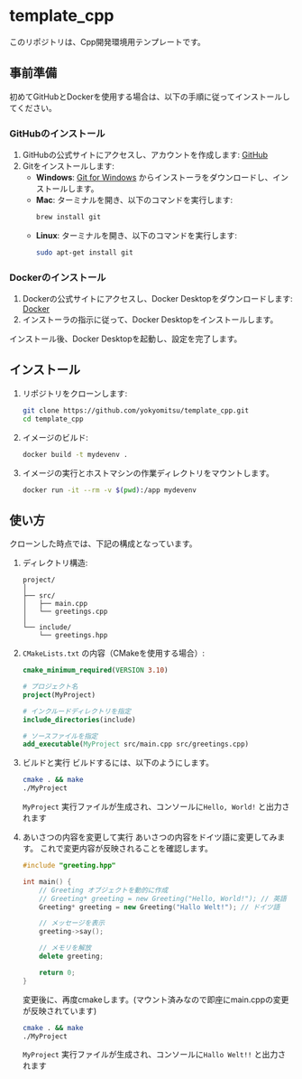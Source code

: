 # template_cpp

このリポジトリは、Cpp開発環境用テンプレートです。

## 事前準備

初めてGitHubとDockerを使用する場合は、以下の手順に従ってインストールしてください。

### GitHubのインストール
1. GitHubの公式サイトにアクセスし、アカウントを作成します: [GitHub](https://github.com/)
2. Gitをインストールします:
    - **Windows**: [Git for Windows](https://gitforwindows.org/) からインストーラをダウンロードし、インストールします。
    - **Mac**: ターミナルを開き、以下のコマンドを実行します:
        ```sh
        brew install git
        ```
    - **Linux**: ターミナルを開き、以下のコマンドを実行します:
        ```sh
        sudo apt-get install git
        ```

### Dockerのインストール
1. Dockerの公式サイトにアクセスし、Docker Desktopをダウンロードします: [Docker](https://www.docker.com/products/docker-desktop)
2. インストーラの指示に従って、Docker Desktopをインストールします。

インストール後、Docker Desktopを起動し、設定を完了します。

## インストール

1. リポジトリをクローンします:

    ```sh
    git clone https://github.com/yokyomitsu/template_cpp.git
    cd template_cpp
    ```

2. イメージのビルド:
    ```bash
    docker build -t mydevenv .  
    ```

3. イメージの実行とホストマシンの作業ディレクトリをマウントします。
    ```bash
    docker run -it --rm -v $(pwd):/app mydevenv
    ```

## 使い方
クローンした時点では、下記の構成となっています。

1. ディレクトリ構造:
    ```
    project/
    │
    ├── src/
    │   ├── main.cpp
    │   └── greetings.cpp
    │
    └── include/
        └── greetings.hpp
    ```

2. `CMakeLists.txt` の内容（CMakeを使用する場合）:
    ```cmake
    cmake_minimum_required(VERSION 3.10)

    # プロジェクト名
    project(MyProject)

    # インクルードディレクトリを指定
    include_directories(include)

    # ソースファイルを指定
    add_executable(MyProject src/main.cpp src/greetings.cpp)
    ```

3. ビルドと実行
ビルドするには、以下のようにします。

    ```bash
    cmake . && make
    ./MyProject
    ```

    `MyProject` 実行ファイルが生成され、コンソールに`Hello, World!` と出力されます

4. あいさつの内容を変更して実行
    あいさつの内容をドイツ語に変更してみます。
    これで変更内容が反映されることを確認します。

    ```cpp
    #include "greeting.hpp"

    int main() {
        // Greeting オブジェクトを動的に作成
        // Greeting* greeting = new Greeting("Hello, World!"); // 英語
        Greeting* greeting = new Greeting("Hallo Welt!"); // ドイツ語

        // メッセージを表示
        greeting->say();

        // メモリを解放
        delete greeting;

        return 0;
    }
    ```
    変更後に、再度cmakeします。(マウント済みなので即座にmain.cppの変更が反映されています)
    ```bash
    cmake . && make
    ./MyProject
    ```

    `MyProject` 実行ファイルが生成され、コンソールに`Hallo Welt!!` と出力されます